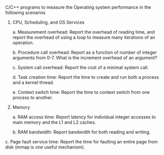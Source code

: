 C/C++ programs to measure the Operating system performance in the following scenarios

1. CPU, Scheduling, and OS Services

    a. Measurement overhead: Report the overhead of reading time, and report the overhead of using a loop to measure many iterations of an operation.
    
    b. Procedure call overhead: Report as a function of number of integer arguments from 0-7. What is the increment overhead of an argument?
    
    c. System call overhead: Report the cost of a minimal system call. 
    
    d. Task creation time: Report the time to create and run both a process and a kernel thread. 
    
     e. Context switch time: Report the time to context switch from one process to another. 

2. Memory

    a. RAM access time: Report latency for individual integer accesses to main memory and the L1 and L2 caches.
    
   b. RAM bandwidth: Report bandwidth for both reading and writing. 
   
c. Page fault service time: Report the time for faulting an entire page from disk (mmap is one useful mechanism).
